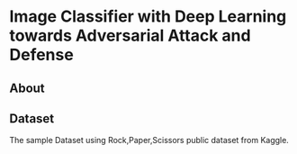 # Image Classifier with Deep Learning towards Adversarial Attack and Defense

## About

## Dataset
The sample Dataset using Rock,Paper,Scissors public dataset from Kaggle.
